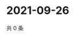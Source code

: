 # 2021-09-26

共 0 条

<!-- BEGIN WEIBO -->
<!-- 最后更新时间 Sun Sep 26 2021 15:13:25 GMT+0800 (China Standard Time) -->

<!-- END WEIBO -->
